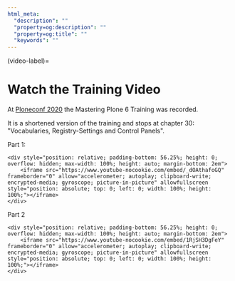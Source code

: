 ```yaml
---
html_meta:
  "description": ""
  "property=og:description": ""
  "property=og:title": ""
  "keywords": ""
---
```


(video-label)=

# Watch the Training Video

At [Ploneconf 2020](https://2020.ploneconf.org/) the Mastering Plone 6 Training was recorded.

It is a shortened version of the training and stops at chapter 30: "Vocabularies, Registry-Settings and Control Panels".

Part 1:

```{raw} html
<div style="position: relative; padding-bottom: 56.25%; height: 0; overflow: hidden; max-width: 100%; height: auto; margin-bottom: 2em">
    <iframe src="https://www.youtube-nocookie.com/embed/_dOAthafoGQ" frameborder="0" allow="accelerometer; autoplay; clipboard-write; encrypted-media; gyroscope; picture-in-picture" allowfullscreen style="position: absolute; top: 0; left: 0; width: 100%; height: 100%;"></iframe>
</div>
```

Part 2

```{raw} html
<div style="position: relative; padding-bottom: 56.25%; height: 0; overflow: hidden; max-width: 100%; height: auto; margin-bottom: 2em">
    <iframe src="https://www.youtube-nocookie.com/embed/1RjSH3DgFeY" frameborder="0" allow="accelerometer; autoplay; clipboard-write; encrypted-media; gyroscope; picture-in-picture" allowfullscreen style="position: absolute; top: 0; left: 0; width: 100%; height: 100%;"></iframe>
</div>
```
